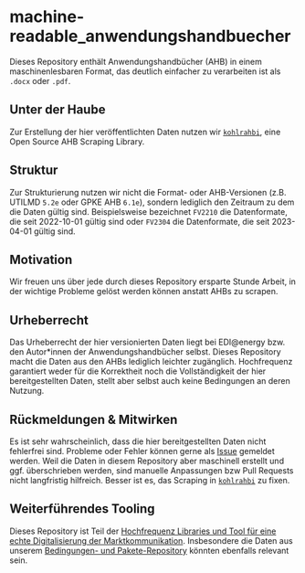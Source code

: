 # machine-readable_anwendungshandbuecher
Dieses Repository enthält Anwendungshandbücher (AHB) in einem maschinenlesbaren Format, das deutlich einfacher zu verarbeiten ist als `.docx` oder `.pdf`.

## Unter der Haube
Zur Erstellung der hier veröffentlichten Daten nutzen wir [`kohlrahbi`](https://github.com/Hochfrequenz/kohlrahbi/), eine Open Source AHB Scraping Library.

## Struktur

Zur Strukturierung nutzen wir nicht die Format- oder AHB-Versionen (z.B. UTILMD `5.2e` oder GPKE AHB `6.1e`), sondern lediglich den Zeitraum zu dem die Daten gültig sind.
Beispielsweise bezeichnet `FV2210` die Datenformate, die seit 2022-10-01 gültig sind oder `FV2304` die Datenformate, die seit 2023-04-01 gültig sind.

## Motivation

Wir freuen uns über jede durch dieses Repository ersparte Stunde Arbeit, in der wichtige Probleme gelöst werden können anstatt AHBs zu scrapen.

## Urheberrecht

Das Urheberrecht der hier versionierten Daten liegt bei EDI@energy bzw. den Autor\*innen der Anwendungshandbücher selbst.
Dieses Repository macht die Daten aus den AHBs lediglich leichter zugänglich.
Hochfrequenz garantiert weder für die Korrektheit noch die Vollständigkeit der hier bereitgestellten Daten, stellt aber selbst auch keine Bedingungen an deren Nutzung.

## Rückmeldungen & Mitwirken
Es ist sehr wahrscheinlich, dass die hier bereitgestellten Daten nicht fehlerfrei sind.
Probleme oder Fehler können gerne als [Issue](https://github.com/Hochfrequenz/machine-readable_anwendungshandbuecher/issues/new) gemeldet werden.
Weil die Daten in diesem Repository aber maschinell erstellt und ggf. überschrieben werden, sind manuelle Anpassungen bzw Pull Requests nicht langfristig hilfreich.
Besser ist es, das Scraping in [`kohlrahbi`](https://github.com/Hochfrequenz/kohlrahbi/) zu fixen.

## Weiterführendes Tooling

Dieses Repository ist Teil der [Hochfrequenz Libraries und Tool für eine echte Digitalisierung der Marktkommunikation](https://github.com/Hochfrequenz/digital_market_communication/).
Insbesondere die Daten aus unserem [Bedingungen- und Pakete-Repository](https://github.com/Hochfrequenz/edi_energy_ahb_conditions_and_packages) könnten ebenfalls relevant sein.